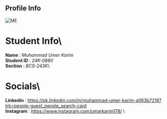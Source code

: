 ## Profile Info

![ME](https://avatars.githubusercontent.com/u/113251927?v=4)

# Student Info\
**Name** : _Muhammad Umer Karim_\
**Student ID** : _24K-0880_\
**Section** : _BCS-243K_\

# Socials\
**Linkedin** : https://pk.linkedin.com/in/muhammad-umer-karim-a063b7216?trk=people-guest_people_search-card \
**Instagram** : https://www.instagram.com/umarkarim178/ \
